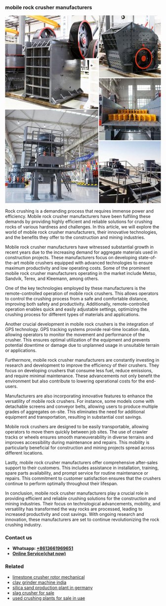 <h3>mobile rock crusher manufacturers</h3><img src='1708322756.jpg' alt=''><p>Rock crushing is a demanding process that requires immense power and efficiency. Mobile rock crusher manufacturers have been fulfiling these demands by providing highly efficient and reliable solutions for crushing rocks of various hardness and challenges. In this article, we will explore the world of mobile rock crusher manufacturers, their innovative technologies, and the benefits they offer to the construction and mining industries.</p><p>Mobile rock crusher manufacturers have witnessed substantial growth in recent years due to the increasing demand for aggregate materials used in construction projects. These manufacturers focus on developing state-of-the-art mobile crushers equipped with advanced technologies to ensure maximum productivity and low operating costs. Some of the prominent mobile rock crusher manufacturers operating in the market include Metso, Sandvik, Terex, and Kleemann, among others.</p><p>One of the key technologies employed by these manufacturers is the remote-controlled operation of mobile rock crushers. This allows operators to control the crushing process from a safe and comfortable distance, improving both safety and productivity. Additionally, remote-controlled operation enables quick and easily adjustable settings, optimizing the crushing process for different types of materials and applications.</p><p>Another crucial development in mobile rock crushers is the integration of GPS technology. GPS tracking systems provide real-time location data, allowing operators to monitor the movement and performance of the crusher. This ensures optimal utilization of the equipment and prevents potential downtime or damage due to unplanned usage in unsuitable terrain or applications.</p><p>Furthermore, mobile rock crusher manufacturers are constantly investing in research and development to improve the efficiency of their crushers. They focus on developing crushers that consume less fuel, reduce emissions, and require minimal maintenance. These advancements not only benefit the environment but also contribute to lowering operational costs for the end-users.</p><p>Manufacturers are also incorporating innovative features to enhance the versatility of mobile rock crushers. For instance, some models come with detachable screens and conveyor belts, allowing users to produce multiple grades of aggregates on-site. This eliminates the need for additional equipment and transportation, resulting in substantial cost savings.</p><p>Mobile rock crushers are designed to be easily transportable, allowing operators to move them quickly between job sites. The use of crawler tracks or wheels ensures smooth maneuverability in diverse terrains and improves accessibility during maintenance and repairs. This mobility is particularly beneficial for construction and mining projects spread across different locations.</p><p>Lastly, mobile rock crusher manufacturers offer comprehensive after-sales support to their customers. This includes assistance in installation, training, spare parts availability, and prompt service for routine maintenance or repairs. This commitment to customer satisfaction ensures that the crushers continue to perform optimally throughout their lifespan.</p><p>In conclusion, mobile rock crusher manufacturers play a crucial role in providing efficient and reliable crushing solutions for the construction and mining industries. Their focus on technological advancements, mobility, and versatility has transformed the way rocks are processed, leading to increased productivity and cost savings. With ongoing research and innovation, these manufacturers are set to continue revolutionizing the rock crushing industry.</p><h3>Contact us</h3><ul><li><strong>Whatsapp:&nbsp;<a href="https://wa.me/8613661969651">+8613661969651</a></strong></li><li><a href="https://swt.shibang-china.com/?git&amp;zhl&amp;mobile rock crusher manufacturers"><strong>Online Service(chat now)</strong></a></li></ul><h3>Related</h3><ul><li><a href='limestone crusher rotor mechanical.md'>limestone crusher rotor mechanical</a></li><li><a href='clay grinder machine india.md'>clay grinder machine india</a></li><li><a href='silica sand production plant in germany.md'>silica sand production plant in germany</a></li><li><a href='slag crusher for sale.md'>slag crusher for sale</a></li><li><a href='used crushing plants for sale in uae.md'>used crushing plants for sale in uae</a></li></ul>